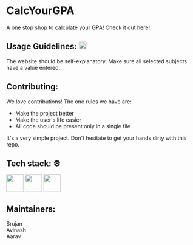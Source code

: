 # CalcYourGPA
A one stop shop to calculate your GPA! Check it out [here!](https://acmpesuecc.github.io/calcyourgpa/index.html)

## Usage Guidelines: <img src = "https://www.shareicon.net/data/512x512/2017/01/23/874885_book_512x512.png" width = "20" height = "20">
The website should be self-explanatory. Make sure all selected subjects have a value entered.

## Contributing:
We love contributions! The one rules we have are:
- Make the project better
- Make the user's life easier
- All code should be present only in a single file

It's a very simple project. Don't hesitate to get your hands dirty with this repo.

## Tech stack: ⚙
<img src = "https://assets.stickpng.com/thumbs/5847f5c3cef1014c0b5e489d.png" width="45" height="45">

<img src = "https://cdn.freebiesupply.com/logos/large/2x/css3-logo-png-transparent.png" width="45" height="45">

<img src = "https://www.freepnglogos.com/uploads/javascript-png/png-javascript-badge-picture-8.png" width="45" height="45">

## Maintainers: 
Srujan<br>Avinash<br>Aarav
